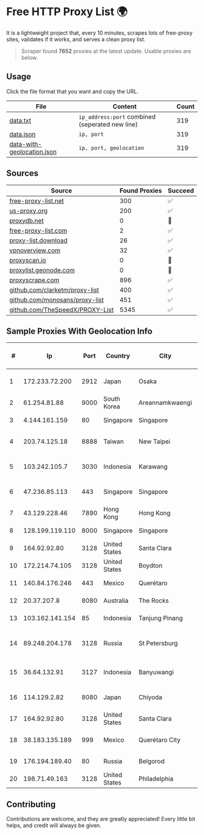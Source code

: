 
# Free HTTP Proxy List 🌍

It is a lightweight project that, every 10 minutes, scrapes lots of free-proxy sites, validates if it works, and serves a clean proxy list.


> Scraper found **7652** proxies at the latest update. Usable proxies are below.

## Usage

Click the file format that you want and copy the URL.


|File|Content|Count|
|----|-------|-----|
|[data.txt](https://raw.githubusercontent.com/themiralay/Proxy-List-World/master/data.txt)|`ip_address:port` combined (seperated new line)|319|
|[data.json](https://raw.githubusercontent.com/themiralay/Proxy-List-World/master/data.json)|`ip, port`|319|
|[data-with-geolocation.json](https://raw.githubusercontent.com/themiralay/Proxy-List-World/master/data-with-geolocation.json)|`ip, port, geolocation`|319|

## Sources

|Source|Found Proxies|Succeed|
|------|-------------|-------|
|[free-proxy-list.net](https://free-proxy-list.net)|300|✅|
|[us-proxy.org](https://www.us-proxy.org)|200|✅|
|[proxydb.net](http://proxydb.net)|0|🚫|
|[free-proxy-list.com](https://free-proxy-list.com/?page=&port=&type%5B%5D=http&type%5B%5D=https&up_time=0&search=Search)|2|✅|
|[proxy-list.download](https://www.proxy-list.download/HTTP)|26|✅|
|[vpnoverview.com](https://vpnoverview.com/privacy/anonymous-browsing/free-proxy-servers)|32|✅|
|[proxyscan.io](https://www.proxyscan.io)|0|🚫|
|[proxylist.geonode.com](https://proxylist.geonode.com/api/proxy-list?limit=300&page=1&sort_by=lastChecked&sort_type=desc&protocols=http,https)|0|🚫|
|[proxyscrape.com](https://api.proxyscrape.com/v2/?request=displayproxies&protocol=http&timeout=10000&country=all&ssl=all&anonymity=all)|896|✅|
|[github.com/clarketm/proxy-list](https://raw.githubusercontent.com/clarketm/proxy-list/master/proxy-list-raw.txt)|400|✅|
|[github.com/monosans/proxy-list](https://raw.githubusercontent.com/monosans/proxy-list/main/proxies/http.txt)|451|✅|
|[github.com/TheSpeedX/PROXY-List](https://raw.githubusercontent.com/TheSpeedX/PROXY-List/master/http.txt)|5345|✅|


## Sample Proxies With Geolocation Info

|#|Ip|Port|Country|City|Internet Service Provider|
|-|--|----|-------|----|-------------------------|
|1|172.233.72.200|2912|Japan|Osaka|Akamai Technologies, Inc.|
|2|61.254.81.88|9000|South Korea|Areannamkwaengi|SK Broadband Co Ltd|
|3|4.144.161.159|80|Singapore|Singapore|Microsoft Corporation|
|4|203.74.125.18|8888|Taiwan|New Taipei|Chunghwa Telecom Co., Ltd.|
|5|103.242.105.7|3030|Indonesia|Karawang|PT Lintas Jaringan Nusantara|
|6|47.236.85.113|443|Singapore|Singapore|Alibaba (US) Technology Co., Ltd.|
|7|43.129.228.46|7890|Hong Kong|Hong Kong|Aceville Pte.ltd|
|8|128.199.119.110|8000|Singapore|Singapore|DigitalOcean, LLC|
|9|164.92.92.80|3128|United States|Santa Clara|DigitalOcean, LLC|
|10|172.214.74.105|3128|United States|Boydton|Microsoft|
|11|140.84.176.246|443|Mexico|Querétaro|Oracle Corporation|
|12|20.37.207.8|8080|Australia|The Rocks|Microsoft Corporation|
|13|103.162.141.154|85|Indonesia|Tanjung Pinang|PT Filltech Antar Nusa|
|14|89.248.204.178|3128|Russia|St Petersburg|OOO "Network of data-centers "Selectel"|
|15|36.64.132.91|3127|Indonesia|Banyuwangi|PT. Telekomunikasi Indonesia|
|16|114.129.2.82|8080|Japan|Chiyoda|NTT SmartConnect Corporation|
|17|164.92.92.80|3128|United States|Santa Clara|DigitalOcean, LLC|
|18|38.183.135.189|999|Mexico|Querétaro City|Mizraim Valtierra Espino|
|19|176.194.189.40|80|Russia|Belgorod|Net By Net Holding LLC|
|20|198.71.49.163|3128|United States|Philadelphia|IONOS SE|



## Contributing

Contributions are welcome, and they are greatly appreciated! Every
little bit helps, and credit will always be given.

